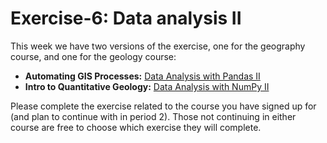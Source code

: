 # Exercise-6: Data analysis II
This week we have two versions of the exercise, one for the geography course, and one for the geology course:

- **Automating GIS Processes:** [Data Analysis with Pandas II](pandas)
- **Intro to Quantitative Geology:** [Data Analysis with NumPy II](NumPy)

Please complete the exercise related to the course you have signed up for (and plan to continue with in period 2). Those not continuing in either course are free to choose which exercise they will complete. 
